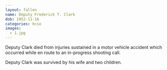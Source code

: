 ```yaml
---
layout: fallen
name: Deputy Frederick T. Clark
dob: 1952-11-16
categories: hcso
images:
  - 1.jpg
---
```


Deputy Clark died from injuries sustained in a motor vehicle accident which occurred while en route to an in-progress shooting call.

Deputy Clark was survived by his wife and two children.
